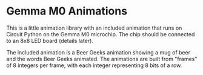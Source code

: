 # Gemma M0 Animations

This is a little animation library with an included animation
that runs on Circuit Python on the Gemma M0 microchip. The chip
should be connected to an 8x8 LED board (details later).

The included animation is a Beer Geeks animation showing a mug
of beer and the words Beer Geeks animated. The animations are built 
from "frames" of 8 integers per frame, with each integer representing 8 
bits of a row. 

